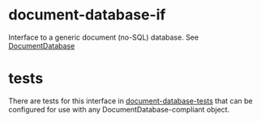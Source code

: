 # document-database-if

Interface to a generic document (no-SQL) database.
See [DocumentDatabase](./document-database-if.d.ts)

# tests
There are tests for this interface in [document-database-tests](https://github.com/psnider/document-database-tests) that can be configured for use with any DocumentDatabase-compliant object.
